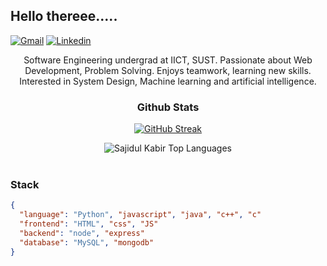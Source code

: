 


## Hello thereee.....
[![Gmail](https://img.shields.io/badge/-Gmail-c14438?style=flat&logo=Gmail&logoColor=white)](mailto:panna.codebase@gmail.com?subject=From%20GitHub&&body=Hi,%20there.%20Found%20you%20on%20GitHub!%20Let's%20talk%20about...)
[![Linkedin](https://img.shields.io/badge/-LinkedIn-blue?style=flat&logo=Linkedin&logoColor=white)](https://www.linkedin.com/in/panna-das-aryan)

<div align = "center">
Software Engineering undergrad at IICT, SUST. Passionate about Web Development, Problem Solving. Enjoys teamwork, learning new skills. Interested in System Design, Machine learning and artificial intelligence.
</div>


<div align = "center">

### Github Stats


[![GitHub Streak](http://github-readme-streak-stats.herokuapp.com?user=sajidul-kabir&theme=radical&background=0A0A0A&stroke=CDB4DB&ring=CDB4DB&currStreakNum=D3D3D3&sideNums=D3D3D3&dates=CDB4DB)](https://git.io/streak-stats)
<br />



<img src="https://github-readme-stats.vercel.app/api/top-langs/?username=PannaAryan&layout=compact&theme=dark&bg_color=0A0A0A" alt="Sajidul Kabir Top Languages"/>
<br />

</div>

<br>

### Stack

```json
{
  "language": "Python", "javascript", "java", "c++", "c"
  "frontend": "HTML", "css", "JS"
  "backend": "node", "express"
  "database": "MySQL", "mongodb"
}
```

</br>
